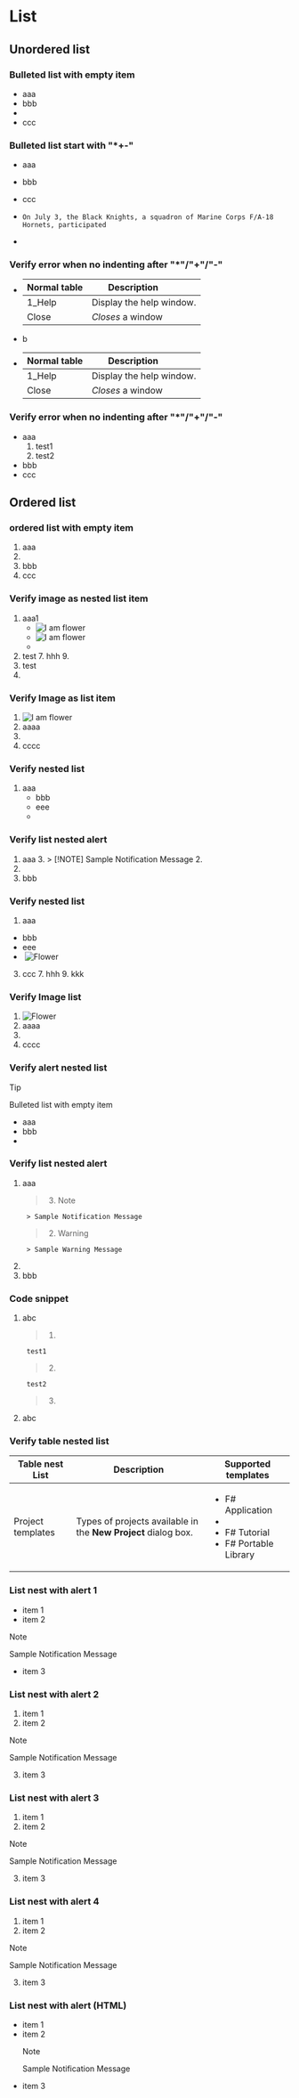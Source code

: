 # List
## Unordered list
### Bulleted list with empty item
* aaa
* bbb
* 
* ccc


### Bulleted list start with "*+-" 
* aaa
+ bbb
- ccc
*   ```On July 3, the Black Knights, a squadron of Marine Corps F/A-18 Hornets, participated```
+ 

### Verify error when no indenting after "*"/"+"/"-" 
* | Normal table | Description          |
  | ------------- | ----------- |
  | 1_Help      | Display the help window.|
  | Close     | _Closes_ a window     |
* b
* | Normal table | Description          |
  | ------------- | ----------- |
  | 1_Help      | Display the help window.|
  | Close     | _Closes_ a window     |

### Verify error when no indenting after "*"/"+"/"-" 
* aaa
	1. test1
	2. test2			
* bbb
* ccc

## Ordered list
### ordered list with empty item
1. aaa
2. 
3. bbb
4. ccc


### Verify image as nested list item
1. aaa1
	* ![I am flower](./Images/flower.jpg "This is A/t text")
	* ![I am flower](./Images/flower.jpg "This is A/t text")
	* 
3. test
	7. hhh
	9. 
4. test
5. 
	
### Verify Image as list item
1. ![I am flower](./Images/flower.jpg "This is A/t text")
2. aaaa
3. 
4. cccc

### Verify nested list
1. aaa
	* bbb
	* eee
	*  

### Verify list nested alert
1. aaa
	3. > [!NOTE] Sample Notification Message
	2. 
2. 
2. bbb

### Verify nested list
1. aaa	
* bbb	
* eee	
*  ![Flower](/Image/Flower.jpg)
3. ccc
	7. hhh
	9. kkk
	
### Verify Image list
1.  ![Flower](/Image/Flower.jpg)
2. aaaa
3. 
4. cccc

### Verify alert nested list
> [!TIP] 
>Bulleted list with empty item
>* aaa
>* bbb
>* 

### Verify list nested alert
1. aaa
	>3. > [!NOTE] 
		> Sample Notification Message
	>2. > [!WARNING] 
		> Sample Warning Message
2. 
2. bbb

### Code snippet
1. abc
	>1. 
		test1
	>2. 
		test2
	>3. 

2. abc

### Verify table nested list
|Table nest List|Description|Supported templates|
|-------------|-----------|-------------------|
|Project templates|Types of projects available in the **New Project** dialog box.|<ul><li>F# Application<br /></li><li><br /></li><li>F# Tutorial<br /></li><li>F# Portable Library<br /></li><ul/>|
	
	
### List nest with alert 1
* item 1
* item 2
> [!NOTE] 
> Sample Notification Message
* item 3


### List nest with alert 2
1. item 1
2. item 2
> [!NOTE] 
> Sample Notification Message
3. item 3

### List nest with alert 3
1. item 1
2. item 2

> [!NOTE] 
> Sample Notification Message
3. item 3

### List nest with alert 4
1. item 1
2. item 2

> [!NOTE] 
> Sample Notification Message

3. item 3

### List nest with alert (HTML)
<ul>
<li>item 1</li>
<li>item 2
<div class="NOTE alert">
<p>Note</p>
<p>Sample Notification Message</p>
</div>
</li>
<li>item 3</li>
</ul>

